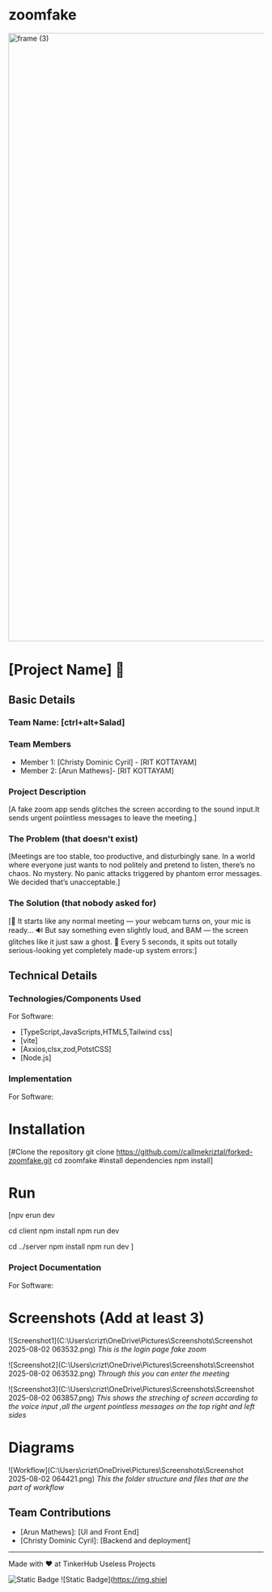 # zoomfake
<img width="3188" height="1202" alt="frame (3)" src="https://github.com/user-attachments/assets/517ad8e9-ad22-457d-9538-a9e62d137cd7" />


# [Project Name] 🎯


## Basic Details
### Team Name: [ctrl+alt+Salad]


### Team Members
- Member 1: [Christy Dominic Cyril] - [RIT KOTTAYAM]
- Member 2: [Arun Mathews]- [RIT KOTTAYAM]

### Project Description
[A fake zoom app sends glitches the screen according to the sound input.It sends urgent poiintless  messages to leave the meeting.]

### The Problem (that doesn't exist)
[Meetings are too stable, too productive, and disturbingly sane.
In a world where everyone just wants to nod politely and pretend to listen, there’s no chaos. No mystery. No panic attacks triggered by phantom error messages. We decided that’s unacceptable.]

### The Solution (that nobody asked for)
[🎥 It starts like any normal meeting — your webcam turns on, your mic is ready...
🔊 But say something even slightly loud, and BAM — the screen glitches like it just saw a ghost.
💬 Every 5 seconds, it spits out totally serious-looking yet completely made-up system errors:]

## Technical Details
### Technologies/Components Used
For Software:
- [TypeScript,JavaScripts,HTML5,Tailwind css]
- [vite]
- [Axxios,clsx,zod,PotstCSS]
- [Node.js]

### Implementation
For Software:
# Installation
[#Clone the repository git clone https://github.com//callmekriztal/forked-zoomfake.git
cd zoomfake
#install dependencies
npm install]

# Run
[npv erun dev

cd client
npm install
npm run dev

cd ../server
npm install
npm run dev
]

### Project Documentation
For Software:

# Screenshots (Add at least 3)
![Screenshot1](C:\Users\crizt\OneDrive\Pictures\Screenshots\Screenshot 2025-08-02 063532.png)
*This is the  login page fake zoom*

![Screenshot2](C:\Users\crizt\OneDrive\Pictures\Screenshots\Screenshot 2025-08-02 063532.png)
*Through this  you  can enter the meeting*

![Screenshot3](C:\Users\crizt\OneDrive\Pictures\Screenshots\Screenshot 2025-08-02 063857.png)
*This shows the streching of screen according to the voice input ,all the urgent pointless messages on the top right and left sides*

# Diagrams
![Workflow](C:\Users\crizt\OneDrive\Pictures\Screenshots\Screenshot 2025-08-02 064421.png)
*This the folder structure and files that are the part of workflow*

## Team Contributions
- [Arun Mathews]: [UI and Front End]
- [Christy Dominic Cyril]: [Backend and deployment]

---
Made with ❤️ at TinkerHub Useless Projects 

![Static Badge](https://img.shields.io/badge/TinkerHub-24?color=%23000000&link=https%3A%2F%2Fwww.tinkerhub.org%2F)
![Static Badge](https://img.shiel